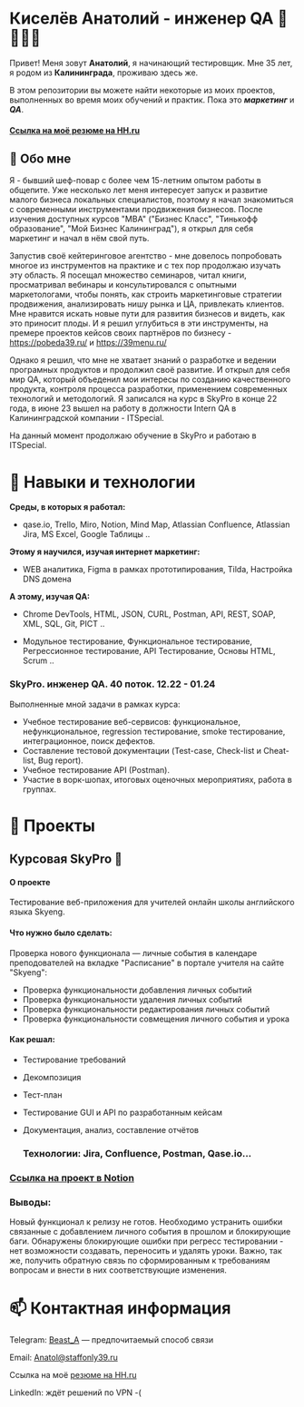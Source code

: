 # Киселёв Анатолий - инженер QA 🔎🐞📄🐛

Привет! Меня зовут __Анатолий__, я начинающий тестировщик. Мне 35 лет, я родом из __Калининграда__, проживаю здесь же.

В этом репозитории вы можете найти некоторые из моих проектов, выполненных во время моих обучений и практик. Пока это **_маркетинг_** и **_QA_**.
 #### <a href='https://kaliningrad.hh.ru/resume/8efcba06ff0be7985c0039ed1f384d74566675'>Ссылка на моё резюме на HH.ru</a> 

## 👋  Обо мне 
Я - бывший шеф-повар с более чем 15-летним опытом работы в общепите. Уже несколько лет меня интересует запуск и развитие малого бизнеса локальных специалистов, поэтому я начал знакомиться с современными инструментами продвижения бизнесов. После изучения доступных курсов "MBA" ("Бизнес Класс", "Тинькофф образование", "Мой Бизнес Калининград"), я открыл для себя маркетинг и начал в нём свой путь. 

Запустив своё кейтеринговое агентство - мне довелось попробовать многое из инструментов на практике и с тех пор продолжаю изучать эту область. Я посещал множество семинаров, читал книги, просматривал вебинары и консультировался с опытными маркетологами, чтобы понять, как строить маркетинговые стратегии продвижения, анализировать нишу рынка и ЦА, привлекать клиентов. Мне нравится искать новые пути для развития бизнесов и видеть, как это приносит плоды. И я решил углубиться в эти инструменты, на премере проектов кейсов своих партнёров по бизнесу - https://pobeda39.ru/ и https://39menu.ru/

Однако я решил, что мне не хватает знаний о разработке и ведении програмных продуктов и продолжил своё развитие. И открыл для себя мир QA, который объеденил мои интересы по созданию качественного продукта, контроля процесса разработки, применением современных технологий и методологий.
Я записался на курс в SkyPro в конце 22 года, в июне 23 вышел на работу в должности Intern QA в Калининградской компании - ITSpecial.

На данный момент продолжаю обучение в SkyPro и работаю в ITSpecial.

# 🌱 Навыки и технологии 
**Среды, в которых я работал:**
- qase.io, Trello, Miro, Notion, Mind Map, Atlassian Confluence, Atlassian Jira, MS Excel, Google Таблицы ..

**Этому я научился, изучая интернет маркетинг:**
- WEB аналитика, Figma в рамках прототипирования, Tilda, Настройка DNS домена

**А этому, изучая QA:**
- Chrome DevTools, HTML, JSON, CURL, Postman, API, REST, SOAP, XML, SQL, Git, PICT ..

- Модульное тестирование, Функциональное тестирование, Регрессионное тестирование, API Тестирование, Основы HTML, Scrum ..

<!-- не уверен, но релевантно Fiddler, Swagger, Android Studio, xCode, Charles, -->

### SkyPro. инженер QA. 40 поток. 12.22 - 01.24

Выполненные мной задачи в рамках курса:
- Учебное тестирование веб-сервисов: функциональное, нефункциональное, regression тестирование,
smoke тестирование, интеграционное, поиск дефектов.
- Составление тестовой документации (Test-case, Check-list и Cheat-list, Bug report).
- Учебное тестирование API (Postman).
- Участие в ворк-шопах, итоговых оценочных мероприятиях, работа в группах.

  
# 👀 Проекты
## Курсовая SkyPro 💞️
#### О проекте
Тестирование веб-приложения для учителей онлайн школы английского языка Skyeng.

#### Что нужно было сделать:
Проверка нового функционала — личные события в календаре преподователей на вкладке "Расписание" в портале учителя на сайте "Skyeng":
 - Проверка функциональности добавления личных событий
 - Проверка функциональности удаления личных событий
 - Проверка функциональности редактирования личных событий
 - Проверка функциональности совмещения личного события и урока
 
 #### Как решал:
 - Тестирование требований
 - Декомпозиция
 - Тест-план
 - Тестирование GUI и API по разработанным кейсам
 - Документация, анализ, составление отчётов
 
   ### Технологии: Jira, Confluence, Postman, Qase.io...
###  <a href='https://beast19.notion.site/1-2-e8a58fd69ba14664ab85ba4b409ccf13?pvs=4'>Ссылка на проект в Notion</a> 
### Выводы:
Новый функционал к релизу не готов. Необходимо устранить ошибки связанные с добавлением личного события в прошлом и блокирующие баги. Обнаружены блокирующие ошибки при регресс тестировании - нет возможности создавать, переносить и удалять уроки. Важно, так же, получить обратную связь по сформированным к требованиям вопросам и внести в них соответствующие изменения.
   

# 📫 Контактная информация
Telegram:  <a href='https://t.me/Beast_A'>Beast_A</a> — предпочитаемый способ связи

Email: <a href="mailto:Anatol@staffonly39.ru">Anatol@staffonly39.ru</a>

 Ссылка на моё <a href='https://kaliningrad.hh.ru/resume/8efcba06ff0be7985c0039ed1f384d74566675'> резюме на HH.ru</a> 

LinkedIn: ждёт решений по VPN -(
